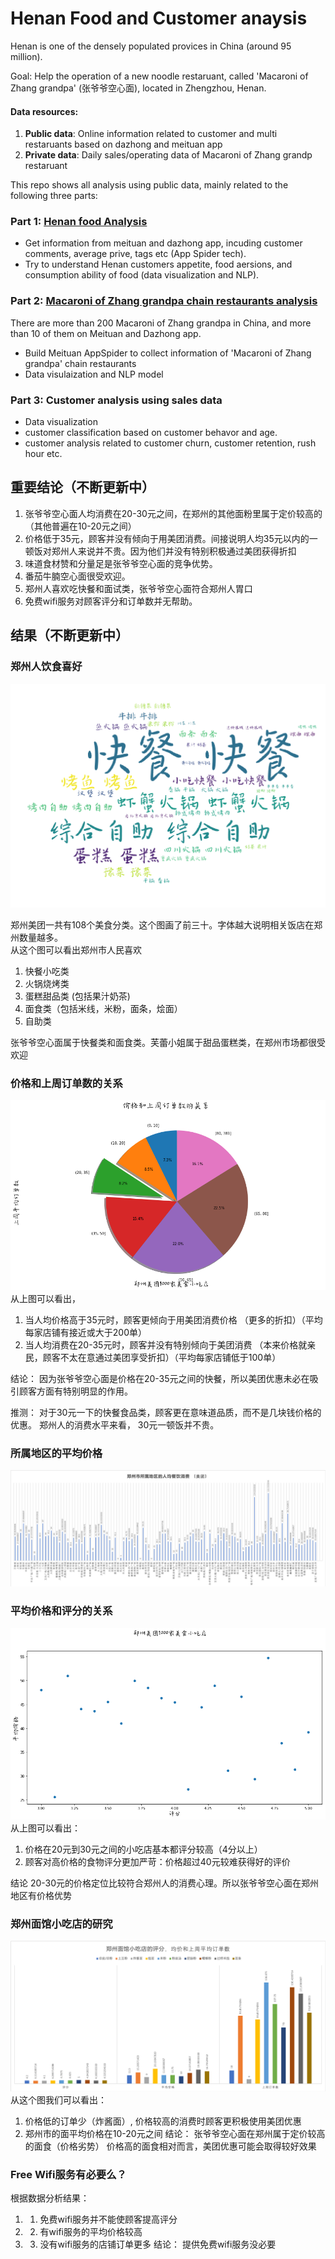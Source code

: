 # Henan Food and Customer anaysis
Henan is one of the densely populated provices in China (around 95 million).

Goal: Help the operation of a new noodle restaruant, called 'Macaroni of Zhang grandpa' (张爷爷空心面), located in Zhengzhou, Henan.

#### Data resources:
1. **Public data**: Online information related to customer and multi restaruants based on dazhong and meituan app
2. **Private data**: Daily sales/operating data of Macaroni of Zhang grandp restaruant


This repo shows all analysis using public data, mainly related to the following three parts:
### Part 1: [Henan food Analysis](https://github.com/YiranJing/WebSpider-NLP-foodAnalysis/new/master/FoodAnalysis_NLP)
- Get information from meituan and dazhong app, incuding customer comments, average prive, tags etc (App Spider tech).
- Try to understand Henan customers appetite, food aersions, and consumption ability of food (data visualization and NLP).

### Part 2: [Macaroni of Zhang grandpa chain restaurants analysis](https://github.com/YiranJing/WebSpider-NLP-foodAnalysis/tree/master/FoodAnalysis_NLP/ZhangyeyeNoodleRestaurant)
There are more than 200 Macaroni of Zhang grandpa in China, and more than 10 of them on Meituan and Dazhong app.
- Build Meituan AppSpider to collect information of 'Macaroni of Zhang grandpa' chain restaurants
- Data visulaization and NLP model


### Part 3: Customer analysis using sales data
- Data visualization
- customer classification based on customer behavor and age.
- customer analysis related to customer churn, customer retention, rush hour etc.


## 重要结论（不断更新中）
1. 张爷爷空心面人均消费在20-30元之间，在郑州的其他面粉里属于定价较高的 （其他普遍在10-20元之间）
2. 价格低于35元，顾客并没有倾向于用美团消费。间接说明人均35元以内的一顿饭对郑州人来说并不贵。因为他们并没有特别积极通过美团获得折扣 
3. 味道食材赞和分量足是张爷爷空心面的竞争优势。
4. 番茄牛腩空心面很受欢迎。
5. 郑州人喜欢吃快餐和面试类，张爷爷空心面符合郑州人胃口
6. 免费wifi服务对顾客评分和订单数并无帮助。

## 结果（不断更新中）
### 郑州人饮食喜好
![](https://github.com/YiranJing/WebSpider-NLP-foodAnalysis/blob/master/plot/%E9%83%91%E5%B7%9E%E4%BA%BA%E9%A5%AE%E9%A3%9F%E5%96%9C%E5%A5%BD.png)

郑州美团一共有108个美食分类。这个图画了前三十。字体越大说明相关饭店在郑州数量越多。
<br>
从这个图可以看出郑州市人民喜欢
1. 快餐小吃类
2. 火锅烧烤类
3. 蛋糕甜品类 (包括果汁奶茶)
4. 面食类（包括米线，米粉，面条，烩面）
5. 自助类

张爷爷空心面属于快餐类和面食类。芙蕾小姐属于甜品蛋糕类，在郑州市场都很受欢迎

### 价格和上周订单数的关系
![](https://github.com/YiranJing/WebSpider-NLP-foodAnalysis/blob/master/plot/%E4%BB%B7%E6%A0%BC%E5%92%8C%E4%B8%8A%E5%91%A8%E8%AE%A2%E5%8D%95%E6%95%B0%E5%85%B3%E7%B3%BB.png)
从上图可以看出，
1. 当人均价格高于35元时，顾客更倾向于用美团消费价格 （更多的折扣）（平均每家店铺有接近或大于200单）
2. 当人均消费在20-35元时，顾客并没有特别倾向于美团消费 （本来价格就亲民，顾客不太在意通过美团享受折扣）（平均每家店铺低于100单）

结论：
因为张爷爷空心面是价格在20-35元之间的快餐，所以美团优惠未必在吸引顾客方面有特别明显的作用。

推测：
对于30元一下的快餐食品类，顾客更在意味道品质，而不是几块钱价格的优惠。
郑州人的消费水平来看， 30元一顿饭并不贵。

### 所属地区的平均价格
![](https://github.com/YiranJing/WebSpider-NLP-foodAnalysis/blob/master/plot/%E9%83%91%E5%B7%9E%E5%B8%82%E4%B8%8D%E5%90%8C%E5%9C%B0%E5%8C%BA%E7%9A%84%E6%B6%88%E8%B4%B9%E6%83%85%E5%86%B5.png)

### 平均价格和评分的关系
![](https://github.com/YiranJing/WebSpider-NLP-foodAnalysis/blob/master/plot/%E4%BB%B7%E6%A0%BC%E5%92%8C%E8%AF%84%E5%88%86%E7%9A%84%E5%85%B3%E7%B3%BB.png)
从上图可以看出：
1. 价格在20元到30元之间的小吃店基本都评分较高（4分以上）
2. 顾客对高价格的食物评分更加严苛：价格超过40元较难获得好的评价

结论
20-30元的价格定位比较符合郑州人的消费心理。所以张爷爷空心面在郑州地区有价格优势

### 郑州面馆小吃店的研究
![](https://github.com/YiranJing/WebSpider-NLP-foodAnalysis/blob/master/plot/%E9%9D%A2%E9%A6%86%E6%A6%82%E5%86%B5.png)
从这个图我们可以看出：
1. 价格低的订单少（炸酱面）, 价格较高的消费时顾客更积极使用美团优惠
2. 郑州市的面平均价格在10-20元之间
结论：
张爷爷空心面在郑州属于定价较高的面食（价格劣势）
价格高的面食相对而言，美团优惠可能会取得较好效果

### Free Wifi服务有必要么？
根据数据分析结果：
1. 1.	免费wifi服务并不能使顾客提高评分
2. 2.	有wifi服务的平均价格较高
3. 3.	没有wifi服务的店铺订单更多
结论：
提供免费wifi服务没必要
